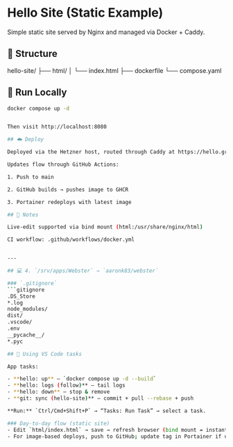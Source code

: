 # Hello Site (Static Example)

Simple static site served by Nginx and managed via Docker + Caddy.

## 📁 Structure

hello-site/
├── html/
│ └── index.html
├── dockerfile
└── compose.yaml

## 🚀 Run Locally
```bash
docker compose up -d


Then visit http://localhost:8080

## ☁️ Deploy

Deployed via the Hetzner host, routed through Caddy at https://hello.graspingai.com

Updates flow through GitHub Actions:

1. Push to main

2. GitHub builds → pushes image to GHCR

3. Portainer redeploys with latest image

## 🔧 Notes

Live-edit supported via bind mount (html:/usr/share/nginx/html)

CI workflow: .github/workflows/docker.yml


---

## 💻 4. `/srv/apps/Webster` → `aaronk83/webster`

### `.gitignore`
```gitignore
.DS_Store
*.log
node_modules/
dist/
.vscode/
.env
__pycache__/
*.pyc

## 🧰 Using VS Code tasks

App tasks:

- **hello: up** – `docker compose up -d --build`
- **hello: logs (follow)** – tail logs
- **hello: down** – stop & remove
- **git: sync (hello-site)** – commit + pull --rebase + push

**Run:** `Ctrl/Cmd+Shift+P` → “Tasks: Run Task” → select a task.

### Day-to-day flow (static site)
- Edit `html/index.html` → save → refresh browser (bind mount = instant)
- For image-based deploys, push to GitHub; update tag in Portainer if using immutable tags
